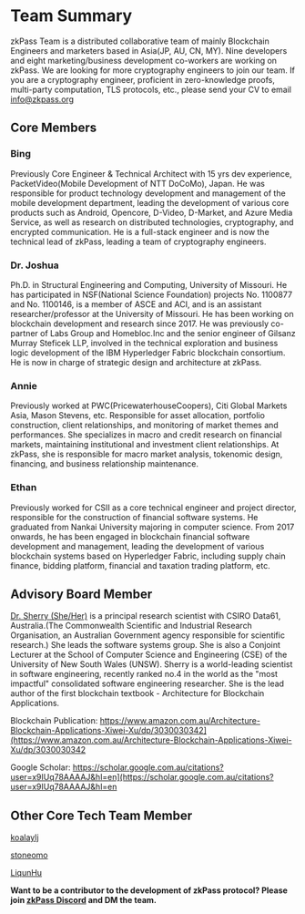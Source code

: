 # Team Summary
zkPass Team is a distributed collaborative team of mainly Blockchain Engineers and marketers based in Asia(JP, AU, CN, MY). Nine developers and eight marketing/business development co-workers are working on zkPass. We are looking for more cryptography engineers to join our team. If you are a cryptography engineer, proficient in zero-knowledge proofs, multi-party computation, TLS protocols, etc., please send your CV to email info@zkpass.org
## Core Members
### Bing
Previously Core Engineer & Technical Architect with 15 yrs dev experience, PacketVideo(Mobile Development of NTT DoCoMo), Japan. He was responsible for product technology development and management of the mobile development department, leading the development of various core products such as Android, Opencore, D-Video, D-Market, and Azure Media Service, as well as research on distributed technologies, cryptography, and encrypted communication. He is a full-stack engineer and is now the technical lead of zkPass, leading a team of cryptography engineers.

### Dr. Joshua
Ph.D. in Structural Engineering and Computing, University of Missouri. He has participated in NSF(National Science Foundation) projects No. 1100877 and No. 1100146, is a member of ASCE and ACI, and is an assistant researcher/professor at the University of Missouri. He has been working on blockchain development and research since 2017. He was previously co-partner of Labs Group and Homebloc.Inc and the senior engineer of Gilsanz Murray Steficek LLP, involved in the technical exploration and business logic development of the IBM Hyperledger Fabric blockchain consortium. He is now in charge of strategic design and architecture at zkPass.

### Annie 
Previously worked at PWC(PricewaterhouseCoopers), Citi Global Markets Asia, Mason Stevens, etc. Responsible for asset allocation, portfolio construction, client relationships, and monitoring of market themes and performances. She specializes in macro and credit research on financial markets, maintaining institutional and investment client relationships. At zkPass, she is responsible for macro market analysis, tokenomic design, financing, and business relationship maintenance.

### Ethan
Previously worked for CSII as a core technical engineer and project director, responsible for the construction of financial software systems. He graduated from Nankai University majoring in computer science. From 2017 onwards, he has been engaged in blockchain financial software development and management, leading the development of various blockchain systems based on Hyperledger Fabric, including supply chain finance, bidding platform, financial and taxation trading platform, etc.

## Advisory Board Member
[Dr. Sherry (She/Her)](https://people.csiro.au/X/S/Xiwei-Xu) is a principal research scientist with CSIRO Data61, Australia.(The Commonwealth Scientific and Industrial Research Organisation, an Australian Government agency responsible for scientific research.) She leads the software systems group. She is also a Conjoint Lecturer at the School of Computer Science and Engineering (CSE) of the University of New South Wales (UNSW). Sherry is a world-leading scientist in software engineering, recently ranked no.4 in the world as the "most impactful" consolidated software engineering researcher. She is the lead author of the first blockchain textbook - Architecture for Blockchain Applications.

Blockchain Publication:
https://www.amazon.com.au/Architecture-Blockchain-Applications-Xiwei-Xu/dp/3030030342](https://www.amazon.com.au/Architecture-Blockchain-Applications-Xiwei-Xu/dp/3030030342

Google Scholar:
https://scholar.google.com.au/citations?user=x9IUq78AAAAJ&hl=en](https://scholar.google.com.au/citations?user=x9IUq78AAAAJ&hl=en

## Other Core Tech Team Member
[koalaylj](https://github.com/koalaylj)

[stoneomo](https://github.com/stoneomo)

[LiqunHu](https://github.com/LiqunHu)

**Want to be a contributor to the development of zkPass protocol? Please join [zkPass Discord](https://discord.gg/zkpass) and DM the team.**
